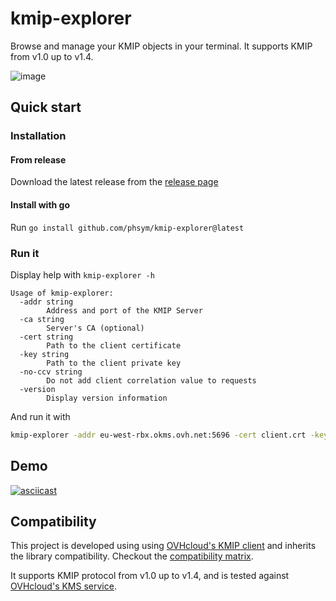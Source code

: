 # kmip-explorer

Browse and manage your KMIP objects in your terminal.
It supports KMIP from v1.0 up to v1.4.

![image](https://github.com/user-attachments/assets/1265c216-1c77-4816-8df6-3286a964ae2c)

## Quick start

### Installation

#### From release
Download the latest release from the [release page](https://github.com/phsym/kmip-explorer/releases/latest)

#### Install with go
Run `go install github.com/phsym/kmip-explorer@latest`

### Run it
Display help with `kmip-explorer -h`
```
Usage of kmip-explorer:
  -addr string
        Address and port of the KMIP Server
  -ca string
        Server's CA (optional)
  -cert string
        Path to the client certificate 
  -key string
        Path to the client private key
  -no-ccv string
        Do not add client correlation value to requests
  -version
        Display version information
```

And run it with 
```bash
kmip-explorer -addr eu-west-rbx.okms.ovh.net:5696 -cert client.crt -key client.key
```

## Demo
[![asciicast](https://asciinema.org/a/CtasVyDZNQqVLwKvL5ej96ftR.svg)](https://asciinema.org/a/CtasVyDZNQqVLwKvL5ej96ftR)

## Compatibility
This project is developed using using [OVHcloud's KMIP client](https://github.com/ovh/kmip-go) and inherits the library compatibility. Checkout the [compatibility matrix](https://github.com/ovh/kmip-go/blob/main/README.md#implementation-status).

It supports KMIP protocol from v1.0 up to v1.4, and is tested against [OVHcloud's KMS service](https://help.ovhcloud.com/csm/en-ie-kms-quick-start?id=kb_article_view&sysparm_article=KB0063362).